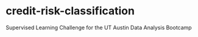 # credit-risk-classification
Supervised Learning Challenge for the UT Austin Data Analysis Bootcamp
